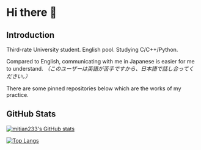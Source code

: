# Hi there 👋

## Introduction
Third-rate University student. English pool. Studying C/C++/Python. 

Compared to English, communicating with me in Japanese is easier for me to understand. *（このユーザーは英語が苦手ですから、日本語で話し合ってください。）*

There are some pinned repositories below which are the works of my practice. 

## GitHub Stats
[![mitian233's GitHub stats](https://github-readme-stats.vercel.app/api?username=mitian233&&bg_color=30,e96443,904e95&title_color=fff&text_color=fff&hide_border=0&show_icons=1)](https://github.com/anuraghazra/github-readme-stats)

[![Top Langs](https://github-readme-stats.vercel.app/api/top-langs/?username=mitian233&bg_color=30,e96443,904e95&title_color=fff&text_color=fff&hide_border=0)](https://github.com/anuraghazra/github-readme-stats)

<!--
**mitian233/mitian233** is a ✨ _special_ ✨ repository because its `README.md` (this file) appears on your GitHub profile.

Here are some ideas to get you started:

# Hi there 👋
- 🔭 I’m currently working on ...
- 🌱 I’m currently learning ...
- 👯 I’m looking to collaborate on ...
- 🤔 I’m looking for help with ...
- 💬 Ask me about ...
- 📫 How to reach me: ...
- 😄 Pronouns: ...
- ⚡ Fun fact: ...
-->
